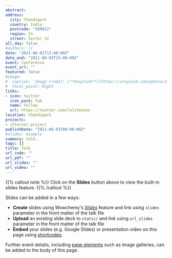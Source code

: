 ```yaml
---
abstract: 
address:
  city: Chandigarh
  country: India
  postcode: "160012"
  region: In
  street: Sector 12
all_day: false
#authors: []
date: "2021-06-01T13:00:00Z"
date_end: "2021-06-03T15:00:00Z"
event: Conference
event_url: ""
featured: false
#image:
#  caption: 'Image credit: [**Unsplash**](https://unsplash.com/photos/bzdhc5b3Bxs)'
#  focal_point: Right
links:
- icon: twitter
  icon_pack: fab
  name: Follow
  url: https://twitter.com/lalitmanas
location: Chandigarh
projects:
- internal-project
publishDate: "2021-06-03T00:00:00Z"
#slides: example
summary: talk.
tags: []
title: Talk
url_code: ""
url_pdf: ""
url_slides: ""
url_video: ""
---
```


{{% callout note %}}
Click on the **Slides** button above to view the built-in slides feature.
{{% /callout %}}

Slides can be added in a few ways:

- **Create** slides using Wowchemy's [*Slides*](https://wowchemy.com/docs/managing-content/#create-slides) feature and link using `slides` parameter in the front matter of the talk file
- **Upload** an existing slide deck to `static/` and link using `url_slides` parameter in the front matter of the talk file
- **Embed** your slides (e.g. Google Slides) or presentation video on this page using [shortcodes](https://wowchemy.com/docs/writing-markdown-latex/).

Further event details, including [page elements](https://wowchemy.com/docs/writing-markdown-latex/) such as image galleries, can be added to the body of this page.
